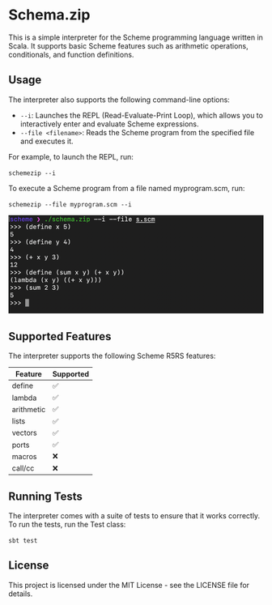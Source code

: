 # Schema.zip

This is a simple interpreter for the Scheme programming language written in Scala. It supports basic Scheme features
such as arithmetic operations, conditionals, and function definitions.

## Usage

The interpreter also supports the following command-line options:

- `--i`: Launches the REPL (Read-Evaluate-Print Loop), which allows you to interactively enter and evaluate Scheme
  expressions.
- `--file <filename>`: Reads the Scheme program from the specified file and executes it.

For example, to launch the REPL, run:

`schemezip --i`

To execute a Scheme program from a file named myprogram.scm, run:

`schemezip --file myprogram.scm --i`

![Alt Text](docs/example.png)

## Supported Features

The interpreter supports the following Scheme R5RS features:

| Feature    | Supported          |
|------------|--------------------|
| define     | :white_check_mark: |
| lambda     | :white_check_mark: |
| arithmetic | :white_check_mark: |
| lists      | :white_check_mark: |
| vectors    | :white_check_mark: |
| ports      | :white_check_mark: |
| macros     | :x:                |
| call/cc    | :x:                |

## Running Tests

The interpreter comes with a suite of tests to ensure that it works correctly. To run the tests, run the Test class:

`sbt test`

## License

This project is licensed under the MIT License - see the LICENSE file for details.